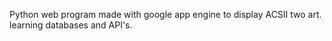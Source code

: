 Python web program made with google app engine to 
display ACSII two art.  learning databases and API's.
